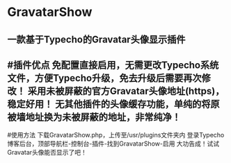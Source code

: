 # GravatarShow
一款基于Typecho的Gravatar头像显示插件
---
#插件优点
免配置直接启用，无需更改Typecho系统文件，方便Typecho升级，免去升级后需要再次修改！
采用未被屏蔽的官方Gravatar头像地址(https)，稳定好用！
无其他插件的头像缓存功能，单纯的将原被墙地址换为未被屏蔽的地址，非常纯净！
---
#使用方法
下载GravatarShow.php，上传至/usr/plugins文件夹内
登录Typecho博客后台，顶部导航栏-控制台-插件-找到GravatarShow-启用
大功告成！试试Gravatar头像能否显示了吧！
